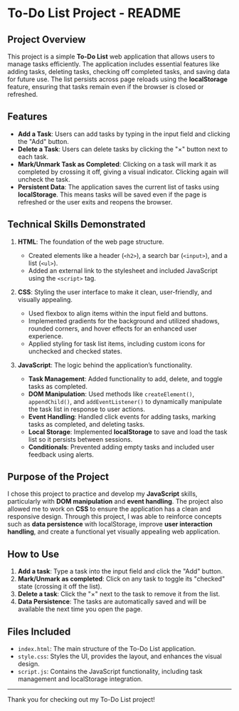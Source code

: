 # To-Do List Project - README

## Project Overview
This project is a simple **To-Do List** web application that allows users to manage tasks efficiently. The application includes essential features like adding tasks, deleting tasks, checking off completed tasks, and saving data for future use. The list persists across page reloads using the **localStorage** feature, ensuring that tasks remain even if the browser is closed or refreshed.

## Features
- **Add a Task**: Users can add tasks by typing in the input field and clicking the "Add" button. 
- **Delete a Task**: Users can delete tasks by clicking the "×" button next to each task.
- **Mark/Unmark Task as Completed**: Clicking on a task will mark it as completed by crossing it off, giving a visual indicator. Clicking again will uncheck the task.
- **Persistent Data**: The application saves the current list of tasks using **localStorage**. This means tasks will be saved even if the page is refreshed or the user exits and reopens the browser.
  
## Technical Skills Demonstrated
1. **HTML**: The foundation of the web page structure.
   - Created elements like a header (`<h2>`), a search bar (`<input>`), and a list (`<ul>`).
   - Added an external link to the stylesheet and included JavaScript using the `<script>` tag.

2. **CSS**: Styling the user interface to make it clean, user-friendly, and visually appealing.
   - Used flexbox to align items within the input field and buttons.
   - Implemented gradients for the background and utilized shadows, rounded corners, and hover effects for an enhanced user experience.
   - Applied styling for task list items, including custom icons for unchecked and checked states.

3. **JavaScript**: The logic behind the application’s functionality.
   - **Task Management**: Added functionality to add, delete, and toggle tasks as completed.
   - **DOM Manipulation**: Used methods like `createElement()`, `appendChild()`, and `addEventListener()` to dynamically manipulate the task list in response to user actions.
   - **Event Handling**: Handled click events for adding tasks, marking tasks as completed, and deleting tasks.
   - **Local Storage**: Implemented **localStorage** to save and load the task list so it persists between sessions.
   - **Conditionals**: Prevented adding empty tasks and included user feedback using alerts.

## Purpose of the Project
I chose this project to practice and develop my **JavaScript** skills, particularly with **DOM manipulation** and **event handling**. The project also allowed me to work on **CSS** to ensure the application has a clean and responsive design. Through this project, I was able to reinforce concepts such as **data persistence** with localStorage, improve **user interaction handling**, and create a functional yet visually appealing web application.

## How to Use
1. **Add a task**: Type a task into the input field and click the "Add" button.
2. **Mark/Unmark as completed**: Click on any task to toggle its "checked" state (crossing it off the list).
3. **Delete a task**: Click the "×" next to the task to remove it from the list.
4. **Data Persistence**: The tasks are automatically saved and will be available the next time you open the page.

## Files Included
- `index.html`: The main structure of the To-Do List application.
- `style.css`: Styles the UI, provides the layout, and enhances the visual design.
- `script.js`: Contains the JavaScript functionality, including task management and localStorage integration.

---

Thank you for checking out my To-Do List project!
